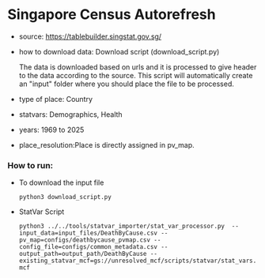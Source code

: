 # Singapore Census Autorefresh

- source: https://tablebuilder.singstat.gov.sg/

- how to download data: Download script (download_script.py)
    
    The data is downloaded based on urls and it is processed to give header to the data according to the source.
    This script will automatically create an "input" folder where you should place the file to be processed.

- type of place: Country

- statvars: Demographics, Health

- years: 1969 to 2025

- place_resolution:Place is directly assigned in pv_map.


### How to run:

- To download the input file

    `python3 download_script.py`

- StatVar Script

    `python3 ../../tools/statvar_importer/stat_var_processor.py  --input_data=input_files/DeathByCause.csv --pv_map=configs/deathbycause_pvmap.csv --config_file=configs/common_metadata.csv --output_path=output_path/DeathByCause --existing_statvar_mcf=gs://unresolved_mcf/scripts/statvar/stat_vars.mcf`
